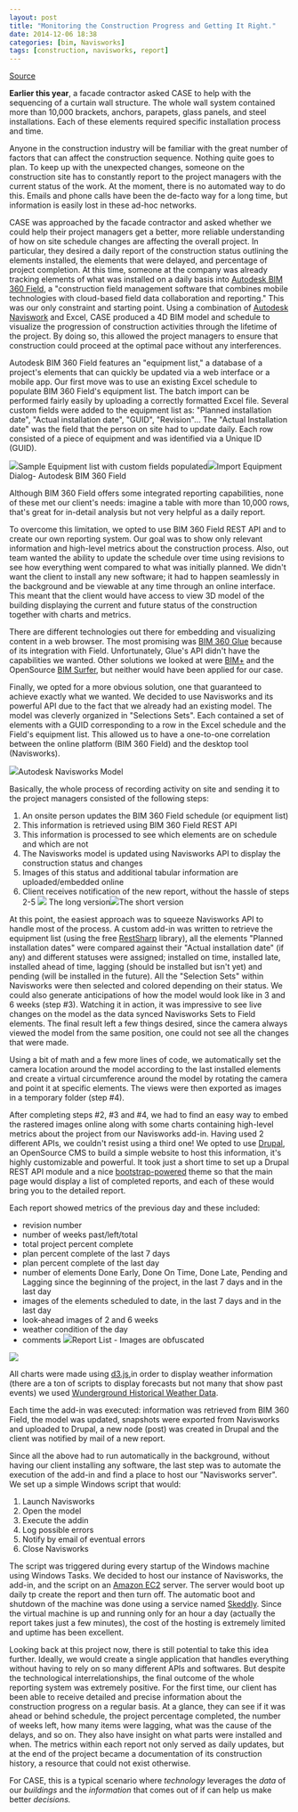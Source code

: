 ```yaml
---
layout: post
title: "Monitoring the Construction Progress and Getting It Right."
date: 2014-12-06 18:38
categories: [bim, Navisworks]
tags: [construction, navisworks, report]
---
```

[Source](http://www.case-inc.com/blog/monitoring-construction-progress-and-getting-it-right "Permalink to Monitoring the Construction Progress and Getting It Right.")

**Earlier this year**, a facade contractor asked CASE to help with the sequencing of a curtain wall structure. The whole wall system contained more than 10,000 brackets, anchors, parapets, glass panels, and steel installations. Each of these elements required specific installation process and time.

Anyone in the construction industry will be familiar with the great number of factors that can affect the construction sequence. Nothing quite goes to plan. To keep up with the unexpected changes, someone on the construction site has to constantly report to the project managers with the current status of the work. At the moment, there is no automated way to do this. Emails and phone calls have been the de-facto way for a long time, but information is easily lost in these ad-hoc networks.

CASE was approached by the facade contractor and asked whether we could help their project managers get a better, more reliable understanding of how on site schedule changes are affecting the overall project. In particular, they desired a daily report of the construction status outlining the elements installed, the elements that were delayed, and percentage of project completion. At this time, someone at the company was already tracking elements of what was installed on a daily basis into [Autodesk BIM 360 Field][1], a "construction field management software that combines mobile technologies with cloud-based field data collaboration and reporting." This was our only constraint and starting point. Using a combination of [Autodesk Naviswork][2] and Excel, CASE produced a 4D BIM model and schedule to visualize the progression of construction activities through the lifetime of the project. By doing so, this allowed the project managers to ensure that construction could proceed at the optimal pace without any interferences.

Autodesk BIM 360 Field features an "equipment list," a database of a project's elements that can quickly be updated via a web interface or a mobile app. Our first move was to use an existing Excel schedule to populate BIM 360 Field's equipment list. The batch import can be performed fairly easily by uploading a correctly formatted Excel file. Several custom fields were added to the equipment list as: "Planned installation date", "Actual installation date", "GUID", "Revision"… The "Actual Installation date" was the field that the person on site had to update daily. Each row consisted of a piece of equipment and was identified via a Unique ID (GUID).

![][3]Sample Equipment list with custom fields populated![][4]Import Equipment Dialog- Autodesk BIM 360 Field

Although BIM 360 Field offers some integrated reporting capabilities, none of these met our client's needs: imagine a table with more than 10,000 rows, that's great for in-detail analysis but not very helpful as a daily report.

To overcome this limitation, we opted to use BIM 360 Field REST API and to create our own reporting system. Our goal was to show only relevant information and high-level metrics about the construction process. Also, out team wanted the ability to update the schedule over time using revisions to see how everything went compared to what was initially planned. We didn't want the client to install any new software; it had to happen seamlessly in the background and be viewable at any time through an online interface. This meant that the client would have access to view 3D model of the building displaying the current and future status of the construction together with charts and metrics.

There are different technologies out there for embedding and visualizing content in a web browser. The most promising was [BIM 360 Glue][5] because of its integration with Field. Unfortunately, Glue's API didn't have the capabilities we wanted. Other solutions we looked at were [BIM+][6] and the OpenSource [BIM Surfer][6], but neither would have been applied for our case.

Finally, we opted for a more obvious solution, one that guaranteed to achieve exactly what we wanted. We decided to use Navisworks and its powerful API due to the fact that we already had an existing model. The model was cleverly organized in "Selections Sets". Each contained a set of elements with a GUID corresponding to a row in the Excel schedule and the Field's equipment list. This allowed us to have a one-to-one correlation between the online platform (BIM 360 Field) and the desktop tool (Navisworks).

![][7]Autodesk Navisworks Model

Basically, the whole process of recording activity on site and sending it to the project managers consisted of the following steps:

1. An onsite person updates the BIM 360 Field schedule (or equipment list)
2. This information is retrieved using BIM 360 Field REST API
3. This information is processed to see which elements are on schedule and which are not
4. The Navisworks model is updated using Navisworks API to display the construction status and changes
5. Images of this status and additional tabular information are uploaded/embedded online
6. Client receives notification of the new report, without the hassle of steps 2-5
![][8] The long version![][9]The short version

At this point, the easiest approach was to squeeze Navisworks API to handle most of the process. A custom add-in was written to retrieve the equipment list (using the free [RestSharp][10] library), all the elements "Planned installation dates" were compared against their "Actual installation date" (if any) and different statuses were assigned; installed on time, installed late, installed ahead of time, lagging (should be installed but isn't yet) and pending (will be installed in the future). All the "Selection Sets" within Navisworks were then selected and colored depending on their status. We could also generate anticipations of how the model would look like in 3 and 6 weeks (step #3). Watching it in action, it was impressive to see live changes on the model as the data synced Navisworks Sets to Field elements. The final result left a few things desired, since the camera always viewed the model from the same position, one could not see all the changes that were made.

Using a bit of math and a few more lines of code, we automatically set the camera location around the model according to the last installed elements and create a virtual circumference around the model by rotating the camera and point it at specific elements. The views were then exported as images in a temporary folder (step #4).

After completing steps #2, #3 and #4, we had to find an easy way to embed the rastered images online along with some charts containing high-level metrics about the project from our Navisworks add-in. Having used 2 different APIs, we couldn't resist using a third one! We opted to use [Drupal][11], an OpenSource CMS to build a simple website to host this information, it's highly customizable and powerful. It took just a short time to set up a Drupal REST API module and a nice [bootstrap-powered][12] theme so that the main page would display a list of completed reports, and each of these would bring you to the detailed report.

Each report showed metrics of the previous day and these included:

* revision number
* number of weeks past/left/total
* total project percent complete
* plan percent complete of the last 7 days
* plan percent complete of the last day
* number of elements Done Early, Done On Time, Done Late, Pending and Lagging since the beginning of the project, in the last 7 days and in the last day
* images of the elements scheduled to date, in the last 7 days and in the last day
* look-ahead images of 2 and 6 weeks
* weather condition of the day
* comments
![][13]Report List - Images are obfuscated

![][14]

All charts were made using [d3.js][15],in order to display weather information (there are a ton of scripts to display forecasts but not many that show past events) we used [Wunderground Historical Weather Data][16].

Each time the add-in was executed: information was retrieved from BIM 360 Field, the model was updated, snapshots were exported from Navisworks and uploaded to Drupal, a new node (post) was created in Drupal and the client was notified by mail of a new report.

Since all the above had to run automatically in the background, without having our client installing any software, the last step was to automate the execution of the add-in and find a place to host our "Navisworks server". We set up a simple Windows script that would:

1. Launch Navisworks
2. Open the model
3. Execute the addin
4. Log possible errors
5. Notify by email of eventual errors
6. Close Navisworks

The script was triggered during every startup of the Windows machine using Windows Tasks. We decided to host our instance of Navisworks, the add-in, and the script on an [Amazon EC2][17] server. The server would boot up daily tp create the report and then turn off. The automatic boot and shutdown of the machine was done using a service named [Skeddly][18]. Since the virtual machine is up and running only for an hour a day (actually the report takes just a few minutes), the cost of the hosting is extremely limited and uptime has been excellent.

Looking back at this project now, there is still potential to take this idea further. Ideally, we would create a single application that handles everything without having to rely on so many different APIs and softwares. But despite the technological interrelationships, the final outcome of the whole reporting system was extremely positive. For the first time, our client has been able to receive detailed and precise information about the construction progress on a regular basis. At a glance, they can see if it was ahead or behind schedule, the project percentage completed, the number of weeks left, how many items were lagging, what was the cause of the delays, and so on. They also have insight on what parts were installed and when. The metrics within each report not only served as daily updates, but at the end of the project became a documentation of its construction history, a resource that could not exist otherwise.

For CASE, this is a typical scenario where _technology_ leverages the _data_ of our _buildings_ and the _information_ that comes out of if can help us make better _decisions._

[1]: http://www.autodesk.co.uk/products/bim-360-field/overview
[2]: http://www.autodesk.co.uk/products/navisworks/overview
[3]: http://www.case-inc.com/sites/default/files/styles/inline_image/public/2014-10-30-12_59_15-Autodesk-BIM-360-Field.png%3Fitok%3D-WjNCQ7T
[4]: http://www.case-inc.com/sites/default/files/styles/inline_image/public/2014-10-30-12_55_57-Autodesk-BIM-360-Field.png%3Fitok%3DycoQzEM1
[5]: http://www.autodesk.co.uk/products/bim-360-glue/overview
[6]: https://www.bimplus.net/
[7]: http://www.case-inc.com/sites/default/files/styles/inline_image/public/2014-10-30-13_17_24-MobilSequencing2014-02-28grid.nwd-Autodesk-Navisworks-Manage-2015-NOT-FOR-RES.png%3Fitok%3DarMrb3rD
[8]: http://www.case-inc.com/sites/default/files/styles/inline_image/public/schema-extended.jpg%3Fitok%3Dfs-PyQXH
[9]: http://www.case-inc.com/sites/default/files/styles/inline_image/public/schema-compact.jpg%3Fitok%3DGDpPHAzt
[10]: http://restsharp.org/
[11]: https://www.drupal.org/
[12]: http://getbootstrap.com/
[13]: http://www.case-inc.com/sites/default/files/styles/inline_image/public/2014-10-30-14_38_10-Field-Report-_-Powered-by-CASE.png%3Fitok%3Dj8Zqj3Z2
[14]: http://www.case-inc.com/sites/default/files/styles/inline_image/public/download.png%3Fitok%3DZ6CdA9KQ
[15]: http://d3js.org/
[16]: http://www.wunderground.com/history/
[17]: http://aws.amazon.com/ec2/
[18]: http://www.skeddly.com/